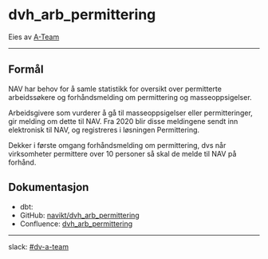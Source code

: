 # dvh_arb_permittering

Eies av [A-Team](https://teamkatalog.nav.no/team/d7936d5d-26d7-455a-b96c-fdc6bdcd80c2)

---

## Formål

NAV har behov for å samle statistikk for oversikt over permitterte arbeidssøkere og forhåndsmelding om permittering og masseoppsigelser.

Arbeidsgivere som vurderer å gå til masseoppsigelser eller permitteringer, gir melding om dette til NAV. Fra 2020 blir disse meldingene sendt inn elektronisk til NAV, og registreres i løsningen Permittering. 

Dekker i første omgang forhåndsmelding om permittering, dvs når virksomheter permittere over 10 personer så skal de melde til NAV på forhånd.

## Dokumentasjon

- dbt: 
- GitHub: [navikt/dvh_arb_permittering](https://github.com/navikt/dvh_arb_permittering)
- Confluence: [dvh_arb_permittering](https://confluence.adeo.no/display/DVH/dvh_arb_permittering)

---

slack: [#dv-a-team](https://nav-it.slack.com/archives/C8XSXBF3P)
